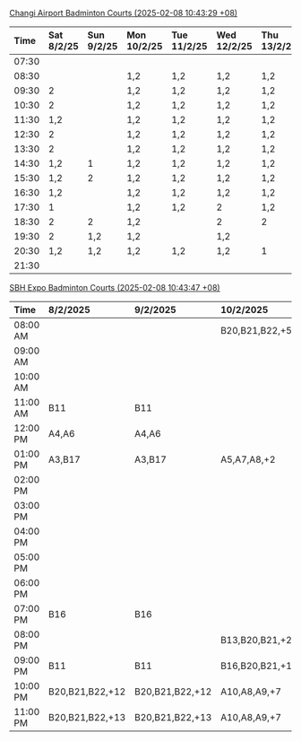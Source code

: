 [Changi Airport Badminton Courts (2025-02-08 10:43:29 +08)](https://www.carc.org.sg/FacilityBooking.aspx)

| Time   | Sat 8/2/25   | Sun 9/2/25   | Mon 10/2/25   | Tue 11/2/25   | Wed 12/2/25   | Thu 13/2/25   | Fri 14/2/25   |
|:-------|:-------------|:-------------|:--------------|:--------------|:--------------|:--------------|:--------------|
| 07:30  |              |              |               |               |               |               |               |
| 08:30  |              |              | 1,2           | 1,2           | 1,2           | 1,2           | 1,2           |
| 09:30  | 2            |              | 1,2           | 1,2           | 1,2           | 1,2           | 1,2           |
| 10:30  | 2            |              | 1,2           | 1,2           | 1,2           | 1,2           | 1,2           |
| 11:30  | 1,2          |              | 1,2           | 1,2           | 1,2           | 1,2           | 1,2           |
| 12:30  | 2            |              | 1,2           | 1,2           | 1,2           | 1,2           | 1,2           |
| 13:30  | 2            |              | 1,2           | 1,2           | 1,2           | 1,2           | 1,2           |
| 14:30  | 1,2          | 1            | 1,2           | 1,2           | 1,2           | 1,2           | 1,2           |
| 15:30  | 1,2          | 2            | 1,2           | 1,2           | 1,2           | 1,2           | 1,2           |
| 16:30  | 1,2          |              | 1,2           | 1,2           | 1,2           | 1,2           | 1,2           |
| 17:30  | 1            |              | 1,2           | 1,2           | 2             | 1,2           | 1,2           |
| 18:30  | 2            | 2            | 1,2           |               | 2             | 2             | 1             |
| 19:30  | 2            | 1,2          | 1,2           |               | 1,2           |               |               |
| 20:30  | 1,2          | 1,2          | 1,2           | 1,2           | 1,2           | 1             |               |
| 21:30  |              |              |               |               |               |               |               |

[SBH Expo Badminton Courts (2025-02-08 10:43:47 +08)](https://singaporebadmintonhall.getomnify.com/widgets/O3MRKGBH359GA55KHMG1RD)

| Time     | 8/2/2025        | 9/2/2025        | 10/2/2025       | 11/2/2025      | 12/2/2025      | 13/2/2025      | 14/2/2025      |
|:---------|:----------------|:----------------|:----------------|:---------------|:---------------|:---------------|:---------------|
| 08:00 AM |                 |                 | B20,B21,B22,+5  | B19,B21,B22,+8 | B19,B21,B22,+9 | B19,B21,B22,+8 | B19,B21,B22,+9 |
| 09:00 AM |                 |                 |                 | B19,B21,B22,+9 | B19,B21,B22,+9 | B19,B21,B22,+9 | B20,B21,B22,+7 |
| 10:00 AM |                 |                 |                 | B19,B21,B22,+6 | B19,B20,B21,+4 | B19,B20,B22,+6 | B20,B21,B22,+7 |
| 11:00 AM | B11             | B11             |                 | B20,B21,B22,+5 | B19,B20,B21,+5 | B19,B20,B22,+6 | B19,B21,B22,+9 |
| 12:00 PM | A4,A6           | A4,A6           |                 | B19,B21,B22,+9 | B19,B21,B22,+9 | B19,B21,B22,+9 | B19,B21,B22,+9 |
| 01:00 PM | A3,B17          | A3,B17          | A5,A7,A8,+2     | B19,B21,B22,+9 | B19,B21,B22,+9 | B19,B21,B22,+9 | B19,B21,B22,+9 |
| 02:00 PM |                 |                 |                 | B19,B21,B22,+6 | B19,B21,B22,+8 | B19,B21,B22,+9 | B19,B20,B21,+5 |
| 03:00 PM |                 |                 |                 | B12            | B19,B20,B21,+5 | B19,B21,B22,+4 | B19,B20,B21,+3 |
| 04:00 PM |                 |                 |                 |                | B13,B16,B21,+2 |                |                |
| 05:00 PM |                 |                 |                 |                |                |                |                |
| 06:00 PM |                 |                 |                 |                |                |                |                |
| 07:00 PM | B16             | B16             |                 |                |                |                |                |
| 08:00 PM |                 |                 | B13,B20,B21,+2  |                |                |                |                |
| 09:00 PM | B11             | B11             | B16,B20,B21,+10 |                |                |                |                |
| 10:00 PM | B20,B21,B22,+12 | B20,B21,B22,+12 | A10,A8,A9,+7    |                |                |                |                |
| 11:00 PM | B20,B21,B22,+13 | B20,B21,B22,+13 | A10,A8,A9,+7    |                |                |                |                |
